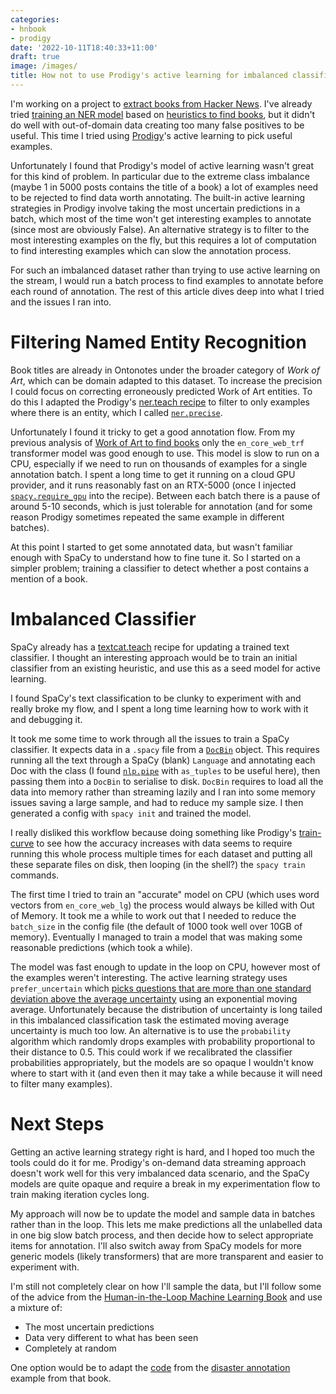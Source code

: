 ```yaml
---
categories:
- hnbook
- prodigy
date: '2022-10-11T18:40:33+11:00'
draft: true
image: /images/
title: How not to use Prodigy's active learning for imbalanced classification
---
```


I'm working on a project to [extract books from Hacker News](/book-title-ner-outline).
I've already tried [training an NER model](/how-not-book-ner) based on [heuristics to find books](/finding-book-heuristics), but it didn't do well with out-of-domain data creating too many false positives to be useful.
This time I tried using [Prodigy](https://prodi.gy/)'s active learning to pick useful examples.

Unfortunately I found that Prodigy's model of active learning wasn't great for this kind of problem.
In particular due to the extreme class imbalance (maybe 1 in 5000 posts contains the title of a book) a lot of examples need to be rejected to find data worth annotating.
The built-in active learning strategies in Prodigy involve taking the most uncertain predictions in a batch, which most of the time won't get interesting examples to annotate (since most are obviously False).
An alternative strategy is to filter to the most interesting examples on the fly, but this requires a lot of computation to find interesting examples which can slow the annotation process.

For such an imbalanced dataset rather than trying to use active learning on the stream, I would run a batch process to find examples to annotate before each round of annotation.
The rest of this article dives deep into what I tried and the issues I ran into.

# Filtering Named Entity Recognition

Book titles are already in Ontonotes under the broader category of *Work of Art*, which can be domain adapted to this dataset.
To increase the precision I could focus on correcting erroneously predicted Work of Art entities.
To do this I adapted the Prodigy's [ner.teach recipe](https://github.com/explosion/prodigy-recipes/blob/06e5e82f9e649dae5207e6ff0e847134b3b2a836/ner/ner_teach.py) to filter to only examples where there is an entity, which I called [`ner.precise`](https://github.com/EdwardJRoss/bookfinder/blob/38a6d71a299f391178817d86bcbf182ef34359c2/bookfinder/recipe.py).

Unfortunately I found it tricky to get a good annotation flow.
From my previous analysis of [Work of Art to find books](/book-ner-work-of-art) only the `en_core_web_trf` transformer model was good enough to use.
This model is slow to run on a CPU, especially if we need to run on thousands of examples for a single annotation batch.
I spent a long time to get it running on a cloud GPU provider, and it runs reasonably fast on an RTX-5000 (once I injected [`spacy.require_gpu`](https://spacy.io/api/top-level#spacy.require_gpu) into the recipe).
Between each batch there is a pause of around 5-10 seconds, which is just tolerable for annotation (and for some reason Prodigy sometimes repeated the same example in different batches).

At this point I started to get some annotated data, but wasn't familiar enough with SpaCy to understand how to fine tune it.
So I started on a simpler problem; training a classifier to detect whether a post contains a mention of a book.

# Imbalanced Classifier

SpaCy already has a [textcat.teach](https://prodi.gy/docs/recipes#textcat-teach) recipe for updating a trained text classifier.
I thought an interesting approach would be to train an initial classifier from an existing heuristic, and use this as a seed model for active learning.

I found SpaCy's text classification to be clunky to experiment with and really broke my flow, and I spent a long time learning how to work with it and debugging it.

It took me some time to work through all the issues to train a SpaCy classifier.
It expects data in a `.spacy` file from a [`DocBin`](https://spacy.io/api/docbin/) object.
This requires running all the text through a SpaCy (blank) `Language` and annotating each Doc with the class (I found [`nlp.pipe`](https://spacy.io/api/language#pipe) with `as_tuples` to be useful here), then passing them into a `DocBin` to serialise to disk.
`DocBin` requires to load all the data into memory rather than streaming lazily and I ran into some memory issues saving a large sample, and had to reduce my sample size.
I then generated a config with `spacy init` and trained the model.

I really disliked this workflow because doing something like Prodigy's [train-curve](https://prodi.gy/docs/recipes#train-curve) to see how the accuracy increases with data seems to require running this whole process multiple times for each dataset and putting all these separate files on disk, then looping (in the shell?) the `spacy train` commands.

The first time I tried to train an "accurate" model on CPU (which uses word vectors from `en_core_web_lg`) the process would always be killed with Out of Memory.
It took me a while to work out that I needed to reduce the `batch_size` in the config file (the default of 1000 took well over 10GB of memory).
Eventually I managed to train a model that was making some reasonable predictions (which took a while).

The model was fast enough to update in the loop on CPU, however most of the examples weren't interesting.
The active learning strategy uses `prefer_uncertain` which [picks questions that are more than one standard deviation above the average uncertainty](https://support.prodi.gy/t/prefer-uncertain-how-does-it-use-the-stream-to-pick-examples-to-score/131/2) using an exponential moving average.
Unfortunately because the distribution of uncertainty is long tailed in this imbalanced classification task the estimated moving average uncertainty is much too low.
An alternative is to use the `probability` algorithm which randomly drops examples with probability proportional to their distance to 0.5.
This could work if we recalibrated the classifier probabilities appropriately, but the models are so opaque I wouldn't know where to start with it (and even then it may take a while because it will need to filter many examples).

# Next Steps

Getting an active learning strategy right is hard, and I hoped too much the tools could do it for me.
Prodigy's on-demand data streaming approach doesn't work well for this very imbalanced data scenario, and the SpaCy models are quite opaque and require a break in my experimentation flow to train making iteration cycles long.

My approach will now be to update the model and sample data in batches rather than in the loop.
This lets me make predictions all the unlabelled data in one big slow batch process, and then decide how to select appropriate items for annotation.
I'll also switch away from SpaCy models for more generic models (likely transformers) that are more transparent and easier to experiment with.

I'm still not completely clear on how I'll sample the data, but I'll follow some of the advice from the [Human-in-the-Loop Machine Learning Book](book-review-human-loop-machine-learning/) and use a mixture of:

* The most uncertain predictions
* Data very different to what has been seen
* Completely at random

One option would be to adapt the [code](https://github.com/rmunro/pytorch_active_learning) from the [disaster annotation](/disaster-annotation) example from that book.